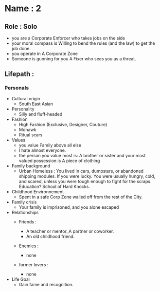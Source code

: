 # Name : 2
## Role : Solo
- you are a Corporate Enforcer who takes jobs on the side
- your moral compass is Willing to bend the rules (and the law) to get the job done.
- you operate in A Corporate Zone
- Someone is gunning for you A Fixer who sees you as a threat.

## Lifepath :
### Personals
- Cultural origin
    - South East Asian
- Personality
    - Silly and fluff-headed
- Fashion
    - High Fashion (Exclusive, Designer, Couture)
    - Mohawk
    - Ritual scars
- Values
    - you value Family above all else
    - I hate almost everyone.
    - the person you value most is: A brother or sister and your most valued possession is A piece of clothing
- Family background
    - Urban Homeless : You lived in cars, dumpsters, or abandoned shipping modules. If you were lucky. You were usually hungry, cold, and scared, unless you were tough enough to fight for the scraps. Education? School of Hard Knocks. 
- Childhood Environnement
    - Spent in a safe Corp Zone walled off from the rest of the City.
- Family crisis
    - Your family is imprisoned, and you alone escaped
- Relationships
    - Friends :
        - A teacher or mentor.,A partner or coworker.
        - An old childhood friend.

    - Enemies :
        - none
    - former lovers :
        - none
- Life Goal
    - Gain fame and recognition.